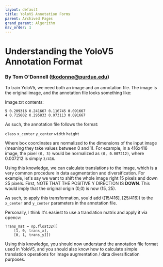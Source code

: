```yaml
---
layout: default
title: YoloV5 Annotation Forms
parent: Archived Pages
grand_parent: Algorithm
nav_order: 1
---
```


# Understanding the YoloV5 Annotation Format
### By Tom O'Donnell (tkodonne@purdue.edu)

To train YoloV5, we need both an image and an annotation file. The image is the original image, and the annotation file looks something like:

 Image.txt contents:

    5 0.209316 0.241667 0.116745 0.091667
    4 0.715802 0.295833 0.073113 0.091667

As such, the annotation file follows the format:

`class` `x_center` `y_center` `width` `height`

 Where box coordinates are normalized to the dimensions of the input image (meaning they take values between 0 and 1). For example, in a 416x416 image, the pixel `(0, 3)` would be normalized as `(0, 0.007212)`, where 0.007212 is simply `3/416`.

Using this knowledge, we can calculate translations to the image, which is a very common procedure in data augmentation and diversification. For example, let's say we want to shift the whole image right 15 pixels and down 25 pixels. First, NOTE THAT THE POSITIVE Y DIRECTION IS **DOWN**. This would imply that the original origin (0,0) is now (15, 25). 

As such, to apply this transformation, you'd add ([15/416], [25/416]) to the `x_center` and `y_center` parameters in the annotation file.

Personally, I think it's easiest to use a translation matrix and apply it via opencv:

    Trans_mat = np.float32([
        [1, 0, trans_x],
        [0, 1, trans_y]])

Using this knowledge, you should now understand the annotation file format used in YoloV5, and you should also know how to calculate simple translation operations for image augmentation  / data diversification purposes.
